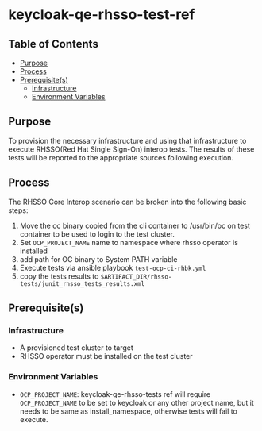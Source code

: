 # keycloak-qe-rhsso-test-ref<!-- omit from toc -->

## Table of Contents<!-- omit from toc -->

- [Purpose](#purpose)
- [Process](#process)
- [Prerequisite(s)](#prerequisites)
  - [Infrastructure](#infrastructure)
  - [Environment Variables](#environment-variables)


## Purpose

To provision the necessary infrastructure and using that infrastructure to execute RHSSO(Red Hat Single Sign-On) interop tests. The results of these tests will be reported to the appropriate sources following execution.

## Process

The RHSSO Core Interop scenario can be broken into the following basic steps:

1. Move the oc binary copied from the cli container to /usr/bin/oc on test container to be used to login to the test   cluster.
2. Set `OCP_PROJECT_NAME` name to namespace where rhsso operator is installed
3. add path for OC binary to System PATH variable
4. Execute tests via ansible playbook `test-ocp-ci-rhbk.yml`
4. copy the tests results to `$ARTIFACT_DIR/rhsso-tests/junit_rhsso_tests_results.xml`

## Prerequisite(s)
### Infrastructure
- A provisioned test cluster to target
- RHSSO operator must be installed on the test cluster

### Environment Variables


- `OCP_PROJECT_NAME`: keycloak-qe-rhsso-tests ref will require `OCP_PROJECT_NAME` to be set to keycloak or any other project name, but it needs to be same as install_namespace, otherwise tests will fail to execute.

